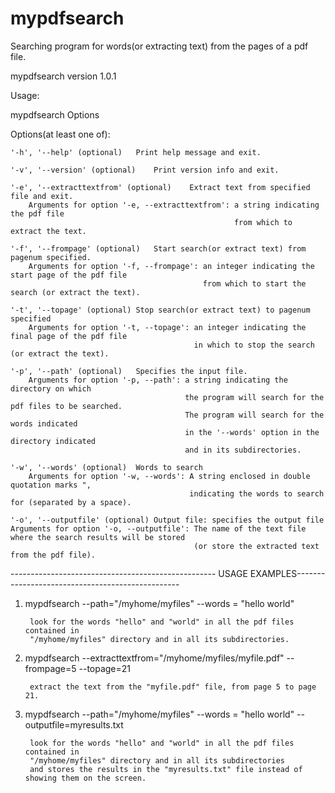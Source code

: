 # mypdfsearch
Searching program for words(or extracting text) from the pages of a pdf file.

mypdfsearch version 1.0.1

Usage:
	
mypdfsearch Options

Options(at least one of):
	
	'-h', '--help' (optional)	Print help message and exit.
	
	'-v', '--version' (optional)	Print version info and exit.
	
	'-e', '--extracttextfrom' (optional)	Extract text from specified file and exit.
		Arguments for option '-e, --extracttextfrom': a string indicating the pdf file
		                                              from which to extract the text.
	
	'-f', '--frompage' (optional)	Start search(or extract text) from pagenum specified.
		Arguments for option '-f, --frompage': an integer indicating the start page of the pdf file
		                                       from which to start the search (or extract the text).
	
	'-t', '--topage' (optional)	Stop search(or extract text) to pagenum specified
		Arguments for option '-t, --topage': an integer indicating the final page of the pdf file
		                                     in which to stop the search (or extract the text).
	
	'-p', '--path' (optional)	Specifies the input file.
		Arguments for option '-p, --path': a string indicating the directory on which
                                           the program will search for the pdf files to be searched.
		                                   The program will search for the words indicated
		                                   in the '--words' option in the directory indicated
		                                   and in its subdirectories.
	
	'-w', '--words' (optional)	Words to search
		Arguments for option '-w, --words': A string enclosed in double quotation marks ",
		                                    indicating the words to search for (separated by a space).
	
	'-o', '--outputfile' (optional)	Output file: specifies the output file
	Arguments for option '-o, --outputfile': The name of the text file where the search results will be stored
	                                         (or store the extracted text from the pdf file).
	                                         

--------------------------------------------------- USAGE EXAMPLES-------------------------------------------------

1)
	mypdfsearch --path="/myhome/myfiles" --words = "hello world"

		look for the words "hello" and "world" in all the pdf files contained in
		"/myhome/myfiles" directory and in all its subdirectories.

2)
	mypdfsearch --extracttextfrom="/myhome/myfiles/myfile.pdf" --frompage=5 --topage=21
	
		extract the text from the "myfile.pdf" file, from page 5 to page 21.
	
3)
	mypdfsearch --path="/myhome/myfiles" --words = "hello world" --outputfile=myresults.txt
	
		look for the words "hello" and "world" in all the pdf files contained in
		"/myhome/myfiles" directory and in all its subdirectories
		and stores the results in the "myresults.txt" file instead of showing them on the screen.
